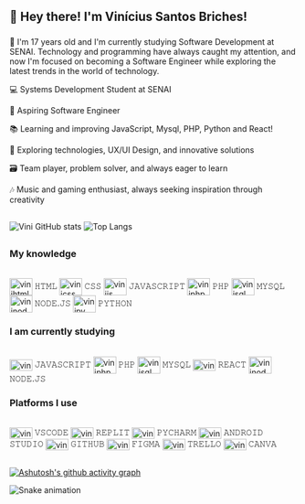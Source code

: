 ## 👋 Hey there! I'm Vinícius Santos Briches!

###

💭 I'm 17 years old and I'm currently studying Software Development at SENAI.
Technology and programming have always caught my attention, and now I'm focused
on becoming a Software Engineer while exploring the latest trends in the world of technology.


💻 Systems Development Student at SENAI

🎯 Aspiring Software Engineer

📚 Learning and improving JavaScript, Mysql, PHP, Python and React!

🚀 Exploring technologies, UX/UI Design, and innovative solutions

🗃️ Team player, problem solver, and always eager to learn

🎶 Music and gaming enthusiast, always seeking inspiration through creativity

##

![Vini GitHub stats](https://github-readme-stats.vercel.app/api?username=Vini-cods&show_icons=true&theme=tokyonight)
![Top Langs](https://github-readme-stats.vercel.app/api/top-langs/?username=Vini-cods&layout=compact&theme=tokyonight)

##

### My knowledge

<div style="display: inline_block"><br/>      
    <img align="center" alt="vinihtml" height="30" width="40" src="https://cdn.jsdelivr.net/gh/devicons/devicon@latest/icons/html5/html5-original.svg" /> 𝙷𝚃𝙼𝙻
    <img align="center" alt="vinicss" height="30" width="40" src="https://cdn.jsdelivr.net/gh/devicons/devicon@latest/icons/css3/css3-original.svg" /> 𝙲𝚂𝚂
    <img align="center" alt="vinijs" height="30" width="40" src="https://cdn.jsdelivr.net/gh/devicons/devicon@latest/icons/javascript/javascript-original.svg" /> 𝙹𝙰𝚅𝙰𝚂𝙲𝚁𝙸𝙿𝚃
    <img align="center" alt="viniphp" height="30" width="40" src="https://cdn.jsdelivr.net/gh/devicons/devicon@latest/icons/php/php-original.svg" /> 𝙿𝙷𝙿
    <img align="center" alt="vinisql" height="30" width="40" src="https://cdn.jsdelivr.net/gh/devicons/devicon@latest/icons/mysql/mysql-original-wordmark.svg" /> 𝙼𝚈𝚂𝚀𝙻
    <img align="center" alt="vininode" height="30" width="40" src="https://cdn.jsdelivr.net/gh/devicons/devicon@latest/icons/nodejs/nodejs-original-wordmark.svg" /> 𝙽𝙾𝙳𝙴.𝙹𝚂
    <img align="center" alt="vinipy" height="30" width="40" src="https://cdn.jsdelivr.net/gh/devicons/devicon@latest/icons/python/python-original.svg" /> 𝙿𝚈𝚃𝙷𝙾𝙽
</div>

### I am currently studying

<div style="display: inline_block"><br/>      
    <img align="center" alt="vinijs" height="20" width="40" src="https://cdn.jsdelivr.net/gh/devicons/devicon@latest/icons/javascript/javascript-original.svg" /> 𝙹𝙰𝚅𝙰𝚂𝙲𝚁𝙸𝙿𝚃
    <img align="center" alt="viniphp" height="30" width="40" src="https://cdn.jsdelivr.net/gh/devicons/devicon@latest/icons/php/php-original.svg" /> 𝙿𝙷𝙿
    <img align="center" alt="vinisql" height="30" width="40" src="https://cdn.jsdelivr.net/gh/devicons/devicon@latest/icons/mysql/mysql-original-wordmark.svg" /> 𝙼𝚈𝚂𝚀𝙻
    <img align="center" alt="vinireact" height="20" width="40" src="https://cdn.jsdelivr.net/gh/devicons/devicon@latest/icons/react/react-original.svg" /> 𝚁𝙴𝙰𝙲𝚃       
    <img align="center" alt="vininode" height="30" width="40" src="https://cdn.jsdelivr.net/gh/devicons/devicon@latest/icons/nodejs/nodejs-original-wordmark.svg" /> 𝙽𝙾𝙳𝙴.𝙹𝚂
</div>

### Platforms I use

<div style="display: inline_block"><br/>      
    <img align="center" alt="vinivscode" height="20" width="40" src="https://cdn.jsdelivr.net/gh/devicons/devicon@latest/icons/vscode/vscode-original.svg" />  𝚅𝚂𝙲𝙾𝙳𝙴
    <img align="center" alt="vinireplit" height="20" width="40" src="https://cdn.jsdelivr.net/gh/devicons/devicon@latest/icons/replit/replit-original.svg" />  𝚁𝙴𝙿𝙻𝙸𝚃
    <img align="center" alt="vinipycharm" height="20" width="40" src="https://cdn.jsdelivr.net/gh/devicons/devicon@latest/icons/pycharm/pycharm-original.svg" />  𝙿𝚈𝙲𝙷𝙰𝚁𝙼
    <img align="center" alt="viniandroids" height="20" width="40" src="https://cdn.jsdelivr.net/gh/devicons/devicon@latest/icons/androidstudio/androidstudio-original.svg" />  𝙰𝙽𝙳𝚁𝙾𝙸𝙳 𝚂𝚃𝚄𝙳𝙸𝙾
    <img align="center" alt="vinigithub" height="20" width="40" src="https://cdn.jsdelivr.net/gh/devicons/devicon@latest/icons/github/github-original.svg" />  𝙶𝙸𝚃𝙷𝚄𝙱
    <img align="center" alt="vinifigma" height="20" width="40" src="https://cdn.jsdelivr.net/gh/devicons/devicon@latest/icons/figma/figma-original.svg" />  𝙵𝙸𝙶𝙼𝙰
    <img align="center" alt="vinitrello" height="20" width="40" src="https://cdn.jsdelivr.net/gh/devicons/devicon@latest/icons/trello/trello-plain.svg" />  𝚃𝚁𝙴𝙻𝙻𝙾
    <img align="center" alt="vinicanva" height="20" width="40" src="https://cdn.jsdelivr.net/gh/devicons/devicon@latest/icons/canva/canva-original.svg" />  𝙲𝙰𝙽𝚅𝙰
</div>

##

[![Ashutosh's github activity graph](https://github-readme-activity-graph.vercel.app/graph?username=Vini-cods&theme=tokyo-night)](https://github.com/ashutosh00710/github-readme-activity-graph)

<img src="https://raw.githubusercontent.com/Vini-cods/Vini-cods/output/snake.svg" alt="Snake animation" />
